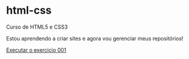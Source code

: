 # html-css
Curso de HTML5 e CSS3

Estou aprendendo a criar sites e agora vou gerenciar meus repositórios!

<a href="https://rafa90hernandez.github.io/html-css/exercicios/ex001/index.html">Executar o exercicio 001</a>
